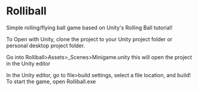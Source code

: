 # Rolliball
Simple rolling/flying ball game based on Unity's Rolling Ball tutorial!

To Open with Unity, clone the project to your Unity project folder or personal desktop project folder.

Go into Rolliball>Assets>_Scenes>Minigame.unity 
this will open the project in the Unity editor

In the Unity editor, go to file>build settings, select a file location, and build!
To start the game, open Rolliball.exe
